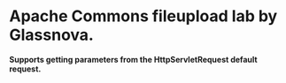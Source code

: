# Apache Commons fileupload lab by Glassnova. #

**Supports getting parameters from the HttpServletRequest default request.**